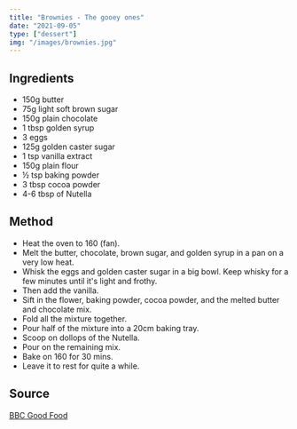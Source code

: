 ```yaml
---
title: "Brownies - The gooey ones"
date: "2021-09-05"
type: ["dessert"]
img: "/images/brownies.jpg"
---
```


## Ingredients

- 150g butter
- 75g light soft brown sugar
- 150g plain chocolate
- 1 tbsp golden syrup
- 3 eggs
- 125g golden caster sugar
- 1 tsp vanilla extract
- 150g plain flour
- ½ tsp baking powder
- 3 tbsp cocoa powder
- 4-6 tbsp of Nutella

## Method

- Heat the oven to 160 (fan).
- Melt the butter, chocolate, brown sugar, and golden syrup in a pan on a very low heat.
- Whisk the eggs and golden caster sugar in a big bowl. Keep whisky for a few minutes until it's light and frothy.
- Then add the vanilla.
- Sift in the flower, baking powder, cocoa powder, and the melted butter and chocolate mix.
- Fold all the mixture together.
- Pour half of the mixture into a 20cm baking tray.
- Scoop on dollops of the Nutella.
- Pour on the remaining mix.
- Bake on 160 for 30 mins.
- Leave it to rest for quite a while.

## Source

[BBC Good Food](https://www.bbcgoodfood.com/recipes/easy-gooey-brownies)
